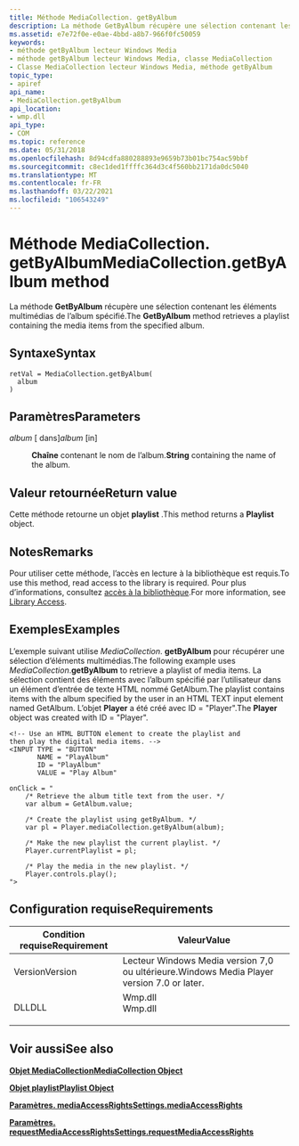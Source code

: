```yaml
---
title: Méthode MediaCollection. getByAlbum
description: La méthode GetByAlbum récupère une sélection contenant les éléments multimédias de l’album spécifié.
ms.assetid: e7e72f0e-e0ae-4bbd-a8b7-966f0fc50059
keywords:
- méthode getByAlbum lecteur Windows Media
- méthode getByAlbum lecteur Windows Media, classe MediaCollection
- Classe MediaCollection lecteur Windows Media, méthode getByAlbum
topic_type:
- apiref
api_name:
- MediaCollection.getByAlbum
api_location:
- wmp.dll
api_type:
- COM
ms.topic: reference
ms.date: 05/31/2018
ms.openlocfilehash: 8d94cdfa880288893e9659b73b01bc754ac59bbf
ms.sourcegitcommit: c8ec1ded1ffffc364d3c4f560bb2171da0dc5040
ms.translationtype: MT
ms.contentlocale: fr-FR
ms.lasthandoff: 03/22/2021
ms.locfileid: "106543249"
---
```

# <a name="mediacollectiongetbyalbum-method"></a><span data-ttu-id="c0e02-106">Méthode MediaCollection. getByAlbum</span><span class="sxs-lookup"><span data-stu-id="c0e02-106">MediaCollection.getByAlbum method</span></span>

<span data-ttu-id="c0e02-107">La méthode **GetByAlbum** récupère une sélection contenant les éléments multimédias de l’album spécifié.</span><span class="sxs-lookup"><span data-stu-id="c0e02-107">The **GetByAlbum** method retrieves a playlist containing the media items from the specified album.</span></span>

## <a name="syntax"></a><span data-ttu-id="c0e02-108">Syntaxe</span><span class="sxs-lookup"><span data-stu-id="c0e02-108">Syntax</span></span>


```JScript
retVal = MediaCollection.getByAlbum(
  album
)
```



## <a name="parameters"></a><span data-ttu-id="c0e02-109">Paramètres</span><span class="sxs-lookup"><span data-stu-id="c0e02-109">Parameters</span></span>

<dl> <dt>

<span data-ttu-id="c0e02-110">*album* \[ dans\]</span><span class="sxs-lookup"><span data-stu-id="c0e02-110">*album* \[in\]</span></span>
</dt> <dd>

<span data-ttu-id="c0e02-111">**Chaîne** contenant le nom de l’album.</span><span class="sxs-lookup"><span data-stu-id="c0e02-111">**String** containing the name of the album.</span></span>

</dd> </dl>

## <a name="return-value"></a><span data-ttu-id="c0e02-112">Valeur retournée</span><span class="sxs-lookup"><span data-stu-id="c0e02-112">Return value</span></span>

<span data-ttu-id="c0e02-113">Cette méthode retourne un objet **playlist** .</span><span class="sxs-lookup"><span data-stu-id="c0e02-113">This method returns a **Playlist** object.</span></span>

## <a name="remarks"></a><span data-ttu-id="c0e02-114">Notes</span><span class="sxs-lookup"><span data-stu-id="c0e02-114">Remarks</span></span>

<span data-ttu-id="c0e02-115">Pour utiliser cette méthode, l’accès en lecture à la bibliothèque est requis.</span><span class="sxs-lookup"><span data-stu-id="c0e02-115">To use this method, read access to the library is required.</span></span> <span data-ttu-id="c0e02-116">Pour plus d’informations, consultez [accès à la bibliothèque](library-access.md).</span><span class="sxs-lookup"><span data-stu-id="c0e02-116">For more information, see [Library Access](library-access.md).</span></span>

## <a name="examples"></a><span data-ttu-id="c0e02-117">Exemples</span><span class="sxs-lookup"><span data-stu-id="c0e02-117">Examples</span></span>

<span data-ttu-id="c0e02-118">L’exemple suivant utilise *MediaCollection*. **getByAlbum** pour récupérer une sélection d’éléments multimédias.</span><span class="sxs-lookup"><span data-stu-id="c0e02-118">The following example uses *MediaCollection*.**getByAlbum** to retrieve a playlist of media items.</span></span> <span data-ttu-id="c0e02-119">La sélection contient des éléments avec l’album spécifié par l’utilisateur dans un élément d’entrée de texte HTML nommé GetAlbum.</span><span class="sxs-lookup"><span data-stu-id="c0e02-119">The playlist contains items with the album specified by the user in an HTML TEXT input element named GetAlbum.</span></span> <span data-ttu-id="c0e02-120">L’objet **Player** a été créé avec ID = "Player".</span><span class="sxs-lookup"><span data-stu-id="c0e02-120">The **Player** object was created with ID = "Player".</span></span>


```JScript
<!-- Use an HTML BUTTON element to create the playlist and 
then play the digital media items. -->
<INPUT TYPE = "BUTTON"
       NAME = "PlayAlbum" 
       ID = "PlayAlbum"  
       VALUE = "Play Album"

onClick = "
    /* Retrieve the album title text from the user. */
    var album = GetAlbum.value;

    /* Create the playlist using getByAlbum. */
    var pl = Player.mediaCollection.getByAlbum(album);

    /* Make the new playlist the current playlist. */
    Player.currentPlaylist = pl;

    /* Play the media in the new playlist. */
    Player.controls.play();
">

```



## <a name="requirements"></a><span data-ttu-id="c0e02-121">Configuration requise</span><span class="sxs-lookup"><span data-stu-id="c0e02-121">Requirements</span></span>



| <span data-ttu-id="c0e02-122">Condition requise</span><span class="sxs-lookup"><span data-stu-id="c0e02-122">Requirement</span></span> | <span data-ttu-id="c0e02-123">Valeur</span><span class="sxs-lookup"><span data-stu-id="c0e02-123">Value</span></span> |
|--------------------|------------------------------------------------------------------------------------|
| <span data-ttu-id="c0e02-124">Version</span><span class="sxs-lookup"><span data-stu-id="c0e02-124">Version</span></span><br/> | <span data-ttu-id="c0e02-125">Lecteur Windows Media version 7,0 ou ultérieure.</span><span class="sxs-lookup"><span data-stu-id="c0e02-125">Windows Media Player version 7.0 or later.</span></span><br/>                              |
| <span data-ttu-id="c0e02-126">DLL</span><span class="sxs-lookup"><span data-stu-id="c0e02-126">DLL</span></span><br/>     | <dl> <span data-ttu-id="c0e02-127"><dt>Wmp.dll</dt></span><span class="sxs-lookup"><span data-stu-id="c0e02-127"><dt>Wmp.dll</dt></span></span> </dl> |



## <a name="see-also"></a><span data-ttu-id="c0e02-128">Voir aussi</span><span class="sxs-lookup"><span data-stu-id="c0e02-128">See also</span></span>

<dl> <dt>

[<span data-ttu-id="c0e02-129">**Objet MediaCollection**</span><span class="sxs-lookup"><span data-stu-id="c0e02-129">**MediaCollection Object**</span></span>](mediacollection-object.md)
</dt> <dt>

[<span data-ttu-id="c0e02-130">**Objet playlist**</span><span class="sxs-lookup"><span data-stu-id="c0e02-130">**Playlist Object**</span></span>](playlist-object.md)
</dt> <dt>

[<span data-ttu-id="c0e02-131">**Paramètres. mediaAccessRights**</span><span class="sxs-lookup"><span data-stu-id="c0e02-131">**Settings.mediaAccessRights**</span></span>](settings-mediaaccessrights.md)
</dt> <dt>

[<span data-ttu-id="c0e02-132">**Paramètres. requestMediaAccessRights**</span><span class="sxs-lookup"><span data-stu-id="c0e02-132">**Settings.requestMediaAccessRights**</span></span>](settings-requestmediaaccessrights.md)
</dt> </dl>

 

 





